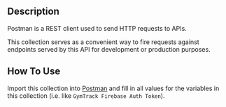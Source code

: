 ## Description

Postman is a REST client used to send HTTP requests to APIs.

This collection serves as a convenient way to fire requests against endpoints served by this API for development or
production purposes.

## How To Use

Import this collection into [Postman](https://www.postman.com/product/rest-client/) and fill in all values for the
variables in this collection (i.e. like `GymTrack Firebase Auth Token`).